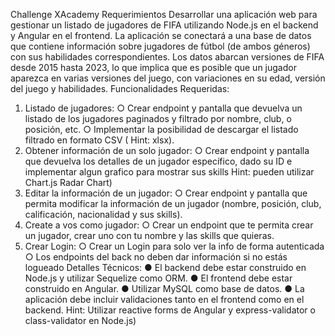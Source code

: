 Challenge XAcademy
Requerimientos
Desarrollar una aplicación web para gestionar un listado de jugadores de FIFA utilizando Node.js en
el backend y Angular en el frontend. La aplicación se conectará a una base de datos que contiene
información sobre jugadores de fútbol (de ambos géneros) con sus habilidades correspondientes.
Los datos abarcan versiones de FIFA desde 2015 hasta 2023, lo que implica que es posible que un
jugador aparezca en varias versiones del juego, con variaciones en su edad, versión del juego y
habilidades.
Funcionalidades Requeridas:
1. Listado de jugadores:
○ Crear endpoint y pantalla que devuelva un listado de los jugadores paginados y
filtrado por nombre, club, o posición, etc.
○ Implementar la posibilidad de descargar el listado filtrado en formato CSV ( Hint:
xlsx).
2. Obtener información de un solo jugador:
○ Crear endpoint y pantalla que devuelva los detalles de un jugador específico, dado
su ID e implementar algun grafico para mostrar sus skills Hint: pueden utilizar
Chart.js Radar Chart)
3. Editar la información de un jugador:
○ Crear endpoint y pantalla que permita modificar la información de un jugador
(nombre, posición, club, calificación, nacionalidad y sus skills).
4. Create a vos como jugador:
○ Crear un endpoint que te permita crear un jugador, crear uno con tu nombre y las
skills que quieras.
5. Crear Login:
○ Crear un Login para solo ver la info de forma autenticada
○ Los endpoints del back no deben dar información si no estás logueado
Detalles Técnicos:
● El backend debe estar construido en Node.js y utilizar Sequelize como ORM.
● El frontend debe estar construido en Angular.
● Utilizar MySQL como base de datos.
● La aplicación debe incluir validaciones tanto en el frontend como en el backend. Hint:
Utilizar reactive forms de Angular y express-validator o class-validator en Node.js)
